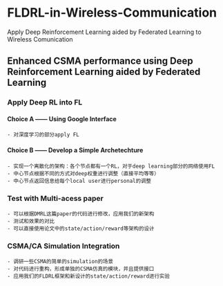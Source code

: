 # FLDRL-in-Wireless-Communication
Apply  Deep Reinforcement Learning aided by Federated Learning to Wireless Comunication
## Enhanced CSMA performance using Deep Reinforcement Learning aided by Federated Learning

### Apply Deep RL into FL
#### Choice A —— Using Google Interface
    - 对深度学习的部分apply FL

#### Choice B —— Develop a Simple Archetechture 
    - 实现一个离散化的架构：各个节点都有一个RL，对于deep learning部分的网络使用FL
    - 中心节点根据不同的方式对deep权重进行调整（直接平均等等）
    - 中心节点返回信息给每个local user进行personal的调整

### Test with Multi-acess paper
    - 可以根据DMRL这篇paper的代码进行修改，应用我们的新架构
    - 测试和效果的对比
    - 可以直接使用论文中的state/action/reward等架构的设计

### CSMA/CA Simulation Integration
    - 调研一些CSMA的简单的simulation的场景
    - 对代码进行重构，形成单独的CSMA仿真的模块，并且提供接口
    - 应用我们的FLDRL框架和新设计的state/action/reward进行实验

